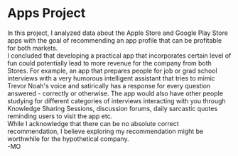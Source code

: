 # Apps Project
In this project, I analyzed data about the Apple Store and Google Play Store apps with the goal of recommending an app profile that can be profitable for both markets. <br/>
I concluded that developing a practical app that incorporates certain level of fun could potentially lead to more revenue for the company from both Stores. For example, an app that prepares people for job or grad school interviews with a very humorous intelligent assistant that tries to mimic Trevor Noah's voice and satirically has a response for every question answered - correctly or otherwise. The app would also have other people studying for different categories of interviews interacting with you through Knowledge Sharing Sessions, discussion forums, daily sarcastic quotes reminding users to visit the app etc. <br/>
While I acknowledge that there can be no absolute correct recommendation, I believe exploring my recommendation might be worthwhile for the hypothetical company. <br/>
-MO
